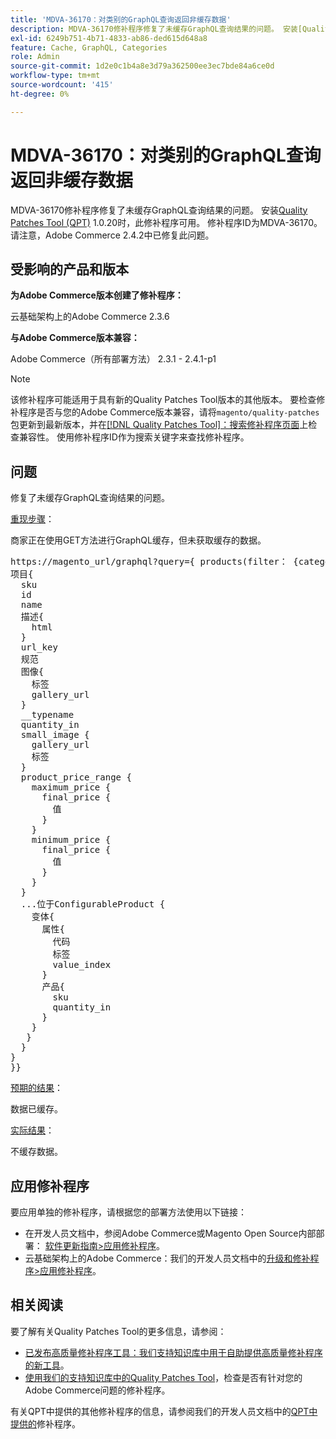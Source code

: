 ```yaml
---
title: 'MDVA-36170：对类别的GraphQL查询返回非缓存数据'
description: MDVA-36170修补程序修复了未缓存GraphQL查询结果的问题。 安装[Quality Patches Tool (QPT)](/help/announcements/adobe-commerce-announcements/magento-quality-patches-released-new-tool-to-self-serve-quality-patches.md) 1.0.20后，即可使用此修补程序。 修补程序ID为MDVA-36170。 请注意，Adobe Commerce 2.4.2中已修复此问题。
exl-id: 6249b751-4b71-4833-ab86-ded615d648a8
feature: Cache, GraphQL, Categories
role: Admin
source-git-commit: 1d2e0c1b4a8e3d79a362500ee3ec7bde84a6ce0d
workflow-type: tm+mt
source-wordcount: '415'
ht-degree: 0%

---
```


# MDVA-36170：对类别的GraphQL查询返回非缓存数据

MDVA-36170修补程序修复了未缓存GraphQL查询结果的问题。 安装[Quality Patches Tool (QPT)](/help/announcements/adobe-commerce-announcements/magento-quality-patches-released-new-tool-to-self-serve-quality-patches.md) 1.0.20时，此修补程序可用。 修补程序ID为MDVA-36170。 请注意，Adobe Commerce 2.4.2中已修复此问题。

## 受影响的产品和版本

**为Adobe Commerce版本创建了修补程序：**

云基础架构上的Adobe Commerce 2.3.6

**与Adobe Commerce版本兼容：**

Adobe Commerce（所有部署方法） 2.3.1 - 2.4.1-p1

>[!NOTE]
>
>该修补程序可能适用于具有新的Quality Patches Tool版本的其他版本。 要检查修补程序是否与您的Adobe Commerce版本兼容，请将`magento/quality-patches`包更新到最新版本，并在[[!DNL Quality Patches Tool]：搜索修补程序页面](https://devdocs.magento.com/quality-patches/tool.html#patch-grid)上检查兼容性。 使用修补程序ID作为搜索关键字来查找修补程序。

## 问题

修复了未缓存GraphQL查询结果的问题。

<u>重现步骤</u>：

商家正在使用GET方法进行GraphQL缓存，但未获取缓存的数据。

<pre>https://magento_url/graphql?query={ products(filter： {category_id： {eq： "2"}}， pageSize： 2000， currentPage： 1， sort： {position： ASC}) {
项目{
  sku
  id
  name
  描述{
    html
  }
  url_key
  规范
  图像{
    标签
    gallery_url
  }
  __typename
  quantity_in
  small_image {
    gallery_url
    标签
  }
  product_price_range {
    maximum_price {
      final_price {
        值
      }
    }
    minimum_price {
      final_price {
        值
      }
    }
  }
  ...位于ConfigurableProduct {
    变体{
      属性{
        代码
        标签
        value_index
      }
      产品{
        sku
        quantity_in
      }
    }
   }
  }
}
}}</pre>

<u>预期的结果</u>：

数据已缓存。

<u>实际结果</u>：

不缓存数据。

## 应用修补程序

要应用单独的修补程序，请根据您的部署方法使用以下链接：

* 在开发人员文档中，参阅Adobe Commerce或Magento Open Source内部部署： [软件更新指南>应用修补程序](https://devdocs.magento.com/guides/v2.4/comp-mgr/patching/mqp.html)。
* 云基础架构上的Adobe Commerce：我们的开发人员文档中的[升级和修补程序>应用修补程序](https://devdocs.magento.com/cloud/project/project-patch.html)。

## 相关阅读

要了解有关Quality Patches Tool的更多信息，请参阅：

* [已发布高质量修补程序工具：我们支持知识库中用于自助提供高质量修补程序的新工具](/help/announcements/adobe-commerce-announcements/magento-quality-patches-released-new-tool-to-self-serve-quality-patches.md)。
* [使用我们的支持知识库中的Quality Patches Tool](/help/support-tools/patches-available-in-qpt-tool/check-patch-for-magento-issue-with-magento-quality-patches.md)，检查是否有针对您的Adobe Commerce问题的修补程序。

有关QPT中提供的其他修补程序的信息，请参阅我们的开发人员文档中的[QPT中提供的](https://devdocs.magento.com/quality-patches/tool.html#patch-grid)修补程序。
